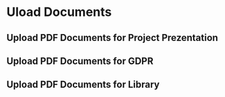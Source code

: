 # Uload Documents

## Upload PDF Documents for Project Prezentation


## Upload PDF Documents for GDPR

## Upload PDF Documents for Library
